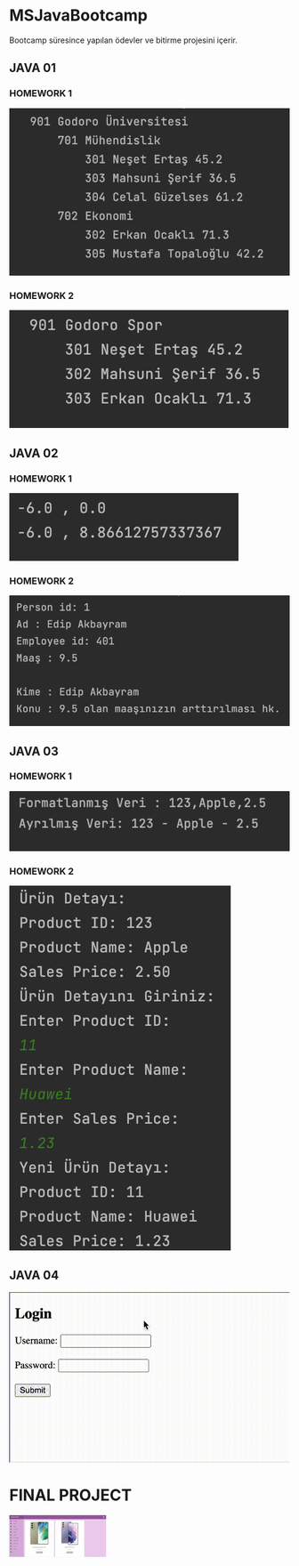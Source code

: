 # MSJavaBootcamp

Bootcamp süresince yapılan ödevler ve bitirme projesini içerir.

## JAVA 01

### HOMEWORK 1

<img src="JavaProject/src/Java01/godoro/education/Homework1.png" width="auto">

### HOMEWORK 2

<img src="JavaProject/src/Java01/godoro/sports/Homework2.png" width="auto">

## JAVA 02

### HOMEWORK 1

<img src="JavaProject/src/Java02/godoro/draw/homework.png" width="auto">

### HOMEWORK 2

<img src="JavaProject/src/Java02/godoro/inheritance/homework.png" width="auto">

## JAVA 03

### HOMEWORK 1

<img src="JavaProject/src/Java03/godoro/hw1/homework.png" width="auto">

### HOMEWORK 2

<img src="JavaProject/src/Java03/godoro/hw2/homework.png" width="auto">

## JAVA 04

<img src="JDBCProject/hw1/src/main/webapp/homework.gif" width="auto">

# FINAL PROJECT

<img src="FinalPRoject/final.gif" width="auto">



